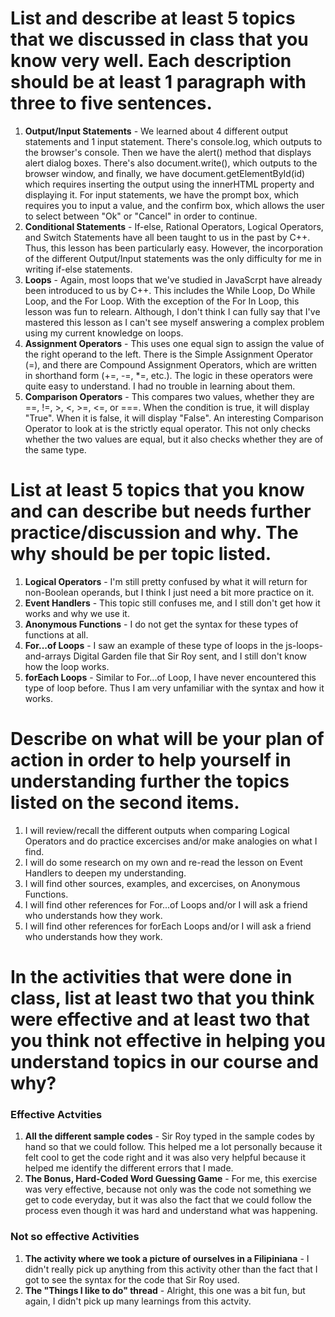 # List and describe at least 5 topics that we discussed in class that you know very well. Each description should be at least 1 paragraph with three to five sentences.
1. **Output/Input Statements** - We learned about 4 different output statements and 1 input statement. There's console.log, which outputs to the browser's console. Then we have the alert() method that displays alert dialog boxes. There's also document.write(), which outputs to the browser window, and finally, we have document.getElementById(id) which requires inserting the output using the innerHTML property and displaying it. For input statements, we have the prompt box, which requires you to input a value, and the confirm box, which allows the user to select between "Ok" or "Cancel" in order to continue.
2. **Conditional Statements** - If-else, Rational Operators, Logical Operators, and Switch Statements have all been taught to us in the past by C++. Thus, this lesson has been particularly easy. However, the incorporation of the different Output/Input statements was the only difficulty for me in writing if-else statements.
3. **Loops** - Again, most loops that we've studied in JavaScrpt have already been introduced to us by C++. This includes the While Loop, Do While Loop, and the For Loop. With the exception of the For In Loop, this lesson was fun to relearn. Although, I don't think I can fully say that I've mastered this lesson as I can't see myself answering a complex problem using my current knowledge on loops.
4. **Assignment Operators** - This uses one equal sign to assign the value of the right operand to the left. There is the Simple Assignment Operator (=), and there are Compound Assignment Operators, which are written in shorthand form (+=, -=, *=, etc.). The logic in these operators were quite easy to understand. I had no trouble in learning about them.
5. **Comparison Operators** - This compares two values, whether they are ==, !=, >, <, >=, <=, or ===. When the condition is true, it will display "True". When it is false, it will display "False". An interesting Comparison Operator to look at is the strictly equal operator. This not only checks whether the two values are equal, but it also checks whether they are of the same type.

# List at least 5 topics that you know and can describe but needs further practice/discussion and why.  The why should be per topic listed.  
1. **Logical Operators** - I'm still pretty confused by what it will return for non-Boolean operands, but I think I just need a bit more practice on it.
2. **Event Handlers** -  This topic still confuses me, and I still don't get how it works and why we use it.
3. **Anonymous Functions** - I do not get the syntax for these types of functions at all.
4. **For...of Loops** - I saw an example of these type of loops in the js-loops-and-arrays Digital Garden file that Sir Roy sent, and I still don't know how the loop works.
5. **forEach Loops** - Similar to For...of Loop, I have never encountered this type of loop before. Thus I am very unfamiliar with the syntax and how it works.

# Describe on what will be your plan of action in order to help yourself in understanding further the topics listed on the second items.
1. I will review/recall the different outputs when comparing Logical Operators and do practice excercises and/or make analogies on what I find.
2. I will do some research on my own and re-read the lesson on Event Handlers to deepen my understanding.
3. I will find other sources, examples, and excercises, on Anonymous Functions.
4. I will find other references for For...of Loops and/or I will ask a friend who understands how they work.
5. I will find other references for forEach Loops and/or I will ask a friend who understands how they work.

# In the activities that were done in class, list at least two that you think were effective and at least two that you think not effective in helping you understand topics in our course and why?
### Effective Actvities
1. **All the different sample codes** - Sir Roy typed in the sample codes by hand so that we could follow. This helped me a lot personally because it felt cool to get the code right and it was also very helpful because it helped me identify the different errors that I made.
2. **The Bonus, Hard-Coded Word Guessing Game** - For me, this exercise was very effective, because not only was the code not something we get to code everyday, but it was also the fact that we could follow the process even though it was hard and understand what was happening.
### Not so effective Activities
1. **The activity where we took a picture of ourselves in a Filipiniana** - I didn't really pick up anything from this activity other than the fact that I got to see the syntax for the code that Sir Roy used.
2. **The "Things I like to do" thread** - Alright, this one was a bit fun, but again, I didn't pick up many learnings from this actvity. 